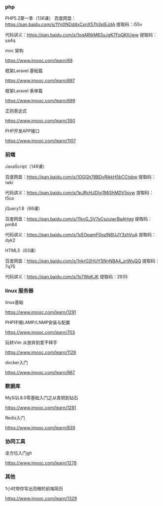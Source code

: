 ### php
PHP5.2第一季（136课）
百度网盘：https://pan.baidu.com/s/1Yn0NOd4xCxnX57h3plEJdA 提取码：i55v

代码讲义：https://pan.baidu.com/s/1oqARtkM63uJgK7FqQKtUww 提取码：sa4q

mvc 架构

https://www.imooc.com/learn/69

框架Laravel 基础篇

https://www.imooc.com/learn/697

框架Laravel 表单篇

https://www.imooc.com/learn/699

正则表达式

https://www.imooc.com/learn/350

PHP开发APP接口

https://www.imooc.com/learn/1107


### 前端
JavaScript（149课）

百度网盘：https://pan.baidu.com/s/1OGGh78BDyRjkkH5bCCtsbw 提取码：iwki

代码讲义：https://pan.baidu.com/s/1pJRcHJDIyi1MjShMDV5syw 提取码：t5ux

jQuery1.8（66课）

百度网盘：https://pan.baidu.com/s/11kyG_5V7sCszuiwrBaAHgg 提取码：pm84

代码讲义：https://pan.baidu.com/s/1cEOpamF0ozlN6UJY3zhVuA 提取码：dyk2

HTML5（63课）

百度网盘：https://pan.baidu.com/s/1nkrO2HUYSNnNBA4_znWuQQ 提取码：7q75

代码讲义：https://pan.baidu.com/s/1o7WqKJK 提取码：2935

### linux 服务器

linux基础

https://www.imooc.com/learn/1291

PHP环境LAMP/LNMP安装与配置

https://www.imooc.com/learn/703

玩转Vim 从放弃到爱不释手

https://www.imooc.com/learn/1129

docker入门

https://www.imooc.com/learn/867


### 数据库

MySQL8.0零基础入门之从青铜到钻石

https://www.imooc.com/learn/1281

Redis入门

https://www.imooc.com/learn/839

### 协同工具

全方位入门git

https://www.imooc.com/learn/1278

### 其他

1小时带你写出亮眼的前端简历

https://www.imooc.com/learn/1329
